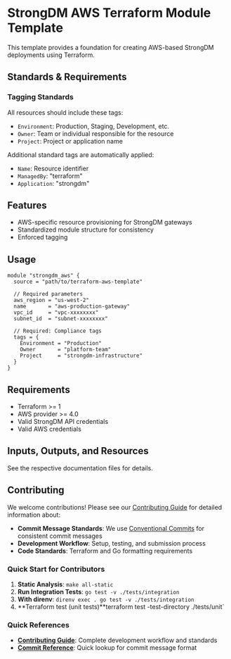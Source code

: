 # StrongDM AWS Terraform Module Template

This template provides a foundation for creating AWS-based StrongDM deployments using Terraform.

## Standards & Requirements

### Tagging Standards
All resources should include these tags:
- `Environment`: Production, Staging, Development, etc.
- `Owner`: Team or individual responsible for the resource
- `Project`: Project or application name

Additional standard tags are automatically applied:
- `Name`: Resource identifier
- `ManagedBy`: "terraform"
- `Application`: "strongdm"


## Features
- AWS-specific resource provisioning for StrongDM gateways
- Standardized module structure for consistency
- Enforced tagging

## Usage
```hcl
module "strongdm_aws" {
  source = "path/to/terraform-aws-template"
  
  // Required parameters
  aws_region = "us-west-2"
  name       = "aws-production-gateway"
  vpc_id     = "vpc-xxxxxxxx"
  subnet_id  = "subnet-xxxxxxxx"
  
  // Required: Compliance tags
  tags = {
    Environment = "Production"
    Owner       = "platform-team"
    Project     = "strongdm-infrastructure"
  }
}
```

## Requirements
- Terraform >= 1
- AWS provider >= 4.0
- Valid StrongDM API credentials
- Valid AWS credentials

## Inputs, Outputs, and Resources
See the respective documentation files for details.

## Contributing

We welcome contributions! Please see our [Contributing Guide](CONTRIBUTING.md) for detailed information about:

- **Commit Message Standards**: We use [Conventional Commits](https://www.conventionalcommits.org/) for consistent commit messages
- **Development Workflow**: Setup, testing, and submission process
- **Code Standards**: Terraform and Go formatting requirements

### Quick Start for Contributors

1. **Static Analysis**: `make all-static`
2. **Run Integration Tests**: `go test -v ./tests/integration`
3. **With direnv**: `direnv exec . go test -v ./tests/integration`
4. **Terraform test (unit tests)**terraform test -test-directory ./tests/unit`

### Quick References
- **[Contributing Guide](CONTRIBUTING.md)**: Complete development workflow and standards
- **[Commit Reference](docs/COMMIT_REFERENCE.md)**: Quick lookup for commit message format